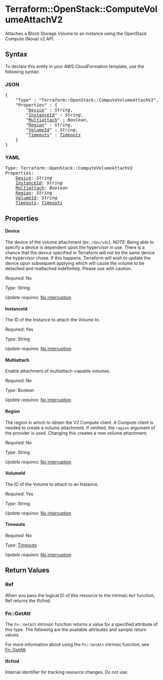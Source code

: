 # Terraform::OpenStack::ComputeVolumeAttachV2

Attaches a Block Storage Volume to an Instance using the OpenStack
Compute (Nova) v2 API.

## Syntax

To declare this entity in your AWS CloudFormation template, use the following syntax:

### JSON

<pre>
{
    "Type" : "Terraform::OpenStack::ComputeVolumeAttachV2",
    "Properties" : {
        "<a href="#device" title="Device">Device</a>" : <i>String</i>,
        "<a href="#instanceid" title="InstanceId">InstanceId</a>" : <i>String</i>,
        "<a href="#multiattach" title="Multiattach">Multiattach</a>" : <i>Boolean</i>,
        "<a href="#region" title="Region">Region</a>" : <i>String</i>,
        "<a href="#volumeid" title="VolumeId">VolumeId</a>" : <i>String</i>,
        "<a href="#timeouts" title="Timeouts">Timeouts</a>" : <i><a href="timeouts.md">Timeouts</a></i>
    }
}
</pre>

### YAML

<pre>
Type: Terraform::OpenStack::ComputeVolumeAttachV2
Properties:
    <a href="#device" title="Device">Device</a>: <i>String</i>
    <a href="#instanceid" title="InstanceId">InstanceId</a>: <i>String</i>
    <a href="#multiattach" title="Multiattach">Multiattach</a>: <i>Boolean</i>
    <a href="#region" title="Region">Region</a>: <i>String</i>
    <a href="#volumeid" title="VolumeId">VolumeId</a>: <i>String</i>
    <a href="#timeouts" title="Timeouts">Timeouts</a>: <i><a href="timeouts.md">Timeouts</a></i>
</pre>

## Properties

#### Device

The device of the volume attachment (ex: `/dev/vdc`).
_NOTE_: Being able to specify a device is dependent upon the hypervisor in
use. There is a chance that the device specified in Terraform will not be
the same device the hypervisor chose. If this happens, Terraform will wish
to update the device upon subsequent applying which will cause the volume
to be detached and reattached indefinitely. Please use with caution.

_Required_: No

_Type_: String

_Update requires_: [No interruption](https://docs.aws.amazon.com/AWSCloudFormation/latest/UserGuide/using-cfn-updating-stacks-update-behaviors.html#update-no-interrupt)

#### InstanceId

The ID of the Instance to attach the Volume to.

_Required_: Yes

_Type_: String

_Update requires_: [No interruption](https://docs.aws.amazon.com/AWSCloudFormation/latest/UserGuide/using-cfn-updating-stacks-update-behaviors.html#update-no-interrupt)

#### Multiattach

Enable attachment of multiattach-capable volumes.

_Required_: No

_Type_: Boolean

_Update requires_: [No interruption](https://docs.aws.amazon.com/AWSCloudFormation/latest/UserGuide/using-cfn-updating-stacks-update-behaviors.html#update-no-interrupt)

#### Region

The region in which to obtain the V2 Compute client.
A Compute client is needed to create a volume attachment. If omitted, the
`region` argument of the provider is used. Changing this creates a
new volume attachment.

_Required_: No

_Type_: String

_Update requires_: [No interruption](https://docs.aws.amazon.com/AWSCloudFormation/latest/UserGuide/using-cfn-updating-stacks-update-behaviors.html#update-no-interrupt)

#### VolumeId

The ID of the Volume to attach to an Instance.

_Required_: Yes

_Type_: String

_Update requires_: [No interruption](https://docs.aws.amazon.com/AWSCloudFormation/latest/UserGuide/using-cfn-updating-stacks-update-behaviors.html#update-no-interrupt)

#### Timeouts

_Required_: No

_Type_: <a href="timeouts.md">Timeouts</a>

_Update requires_: [No interruption](https://docs.aws.amazon.com/AWSCloudFormation/latest/UserGuide/using-cfn-updating-stacks-update-behaviors.html#update-no-interrupt)

## Return Values

### Ref

When you pass the logical ID of this resource to the intrinsic `Ref` function, Ref returns the tfcfnid.

### Fn::GetAtt

The `Fn::GetAtt` intrinsic function returns a value for a specified attribute of this type. The following are the available attributes and sample return values.

For more information about using the `Fn::GetAtt` intrinsic function, see [Fn::GetAtt](https://docs.aws.amazon.com/AWSCloudFormation/latest/UserGuide/intrinsic-function-reference-getatt.html).

#### tfcfnid

Internal identifier for tracking resource changes. Do not use.

